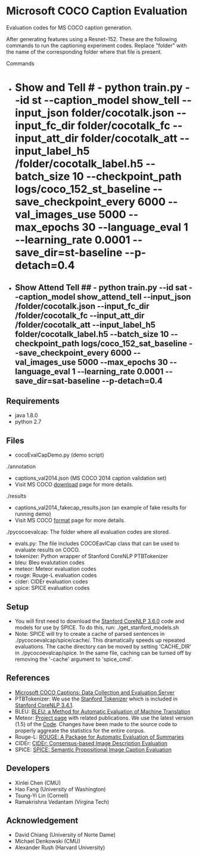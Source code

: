 Microsoft COCO Caption Evaluation
===================

Evaluation codes for MS COCO caption generation.
 
After generating features using a Resnet-152. These are the following commands to run the captioning experiment codes. Replace "folder" with the name of the corresponding folder where that file is present.

Commands 
- # Show and Tell # - python train.py --id st --caption_model show_tell --input_json folder/cocotalk.json --input_fc_dir folder/cocotalk_fc --input_att_dir folder/cocotalk_att --input_label_h5 /folder/cocotalk_label.h5 --batch_size 10  --checkpoint_path logs/coco_152_st_baseline --save_checkpoint_every 6000 --val_images_use 5000 --max_epochs 30 --language_eval 1 --learning_rate 0.0001 --save_dir=st-baseline --p-detach=0.4

- ## Show Attend Tell ## - python train.py --id sat --caption_model show_attend_tell --input_json /folder/cocotalk.json --input_fc_dir /folder/cocotalk_fc --input_att_dir /folder/cocotalk_att --input_label_h5 folder/cocotalk_label.h5 --batch_size 10  --checkpoint_path logs/coco_152_sat_baseline --save_checkpoint_every 6000 --val_images_use 5000 --max_epochs 30 --language_eval 1 --learning_rate 0.0001 --save_dir=sat-baseline --p-detach=0.4


## Requirements ##
- java 1.8.0
- python 2.7

## Files ##
- cocoEvalCapDemo.py (demo script)

./annotation
- captions_val2014.json (MS COCO 2014 caption validation set)
- Visit MS COCO [download](http://mscoco.org/dataset/#download) page for more details.

./results
- captions_val2014_fakecap_results.json (an example of fake results for running demo)
- Visit MS COCO [format](http://mscoco.org/dataset/#format) page for more details.

./pycocoevalcap: The folder where all evaluation codes are stored.
- evals.py: The file includes COCOEavlCap class that can be used to evaluate results on COCO.
- tokenizer: Python wrapper of Stanford CoreNLP PTBTokenizer
- bleu: Bleu evalutation codes
- meteor: Meteor evaluation codes
- rouge: Rouge-L evaluation codes
- cider: CIDEr evaluation codes
- spice: SPICE evaluation codes

## Setup ##

- You will first need to download the [Stanford CoreNLP 3.6.0](http://stanfordnlp.github.io/CoreNLP/index.html) code and models for use by SPICE. To do this, run:
    ./get_stanford_models.sh
- Note: SPICE will try to create a cache of parsed sentences in ./pycocoevalcap/spice/cache/. This dramatically speeds up repeated evaluations. The cache directory can be moved by setting 'CACHE_DIR' in ./pycocoevalcap/spice. In the same file, caching can be turned off by removing the '-cache' argument to 'spice_cmd'. 

## References ##

- [Microsoft COCO Captions: Data Collection and Evaluation Server](http://arxiv.org/abs/1504.00325)
- PTBTokenizer: We use the [Stanford Tokenizer](http://nlp.stanford.edu/software/tokenizer.shtml) which is included in [Stanford CoreNLP 3.4.1](http://nlp.stanford.edu/software/corenlp.shtml).
- BLEU: [BLEU: a Method for Automatic Evaluation of Machine Translation](http://www.aclweb.org/anthology/P02-1040.pdf)
- Meteor: [Project page](http://www.cs.cmu.edu/~alavie/METEOR/) with related publications. We use the latest version (1.5) of the [Code](https://github.com/mjdenkowski/meteor). Changes have been made to the source code to properly aggreate the statistics for the entire corpus.
- Rouge-L: [ROUGE: A Package for Automatic Evaluation of Summaries](http://anthology.aclweb.org/W/W04/W04-1013.pdf)
- CIDEr: [CIDEr: Consensus-based Image Description Evaluation](http://arxiv.org/pdf/1411.5726.pdf)
- SPICE: [SPICE: Semantic Propositional Image Caption Evaluation](https://arxiv.org/abs/1607.08822)

## Developers ##
- Xinlei Chen (CMU)
- Hao Fang (University of Washington)
- Tsung-Yi Lin (Cornell)
- Ramakrishna Vedantam (Virgina Tech)

## Acknowledgement ##
- David Chiang (University of Norte Dame)
- Michael Denkowski (CMU)
- Alexander Rush (Harvard University)
